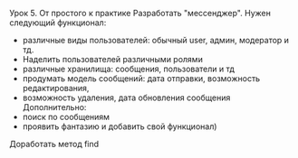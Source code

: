 Урок 5. От простого к практике
Разработать "мессенджер". Нужен следующий функционал:
- различные виды пользователей: обычный user, админ, модератор и тд. 
- Наделить пользователей различными ролями
- различные хранилища: сообщения, пользователи и тд
- продумать модель сообщений: дата отправки, возможность редактирования, 
- возможность удаления, дата обновления сообщения
  Дополнительно:
- поиск по сообщениям
- проявить фантазию и добавить свой функционал)

Доработать метод find
